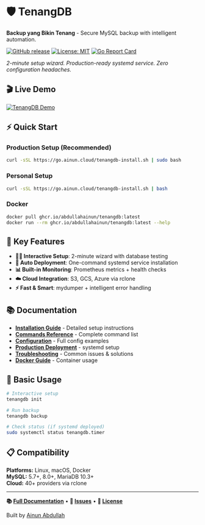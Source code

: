 # 🛡️ TenangDB

**Backup yang Bikin Tenang** - Secure MySQL backup with intelligent automation.

[![GitHub release](https://img.shields.io/github/release/abdullahainun/tenangdb.svg)](https://github.com/abdullahainun/tenangdb/releases)
[![License: MIT](https://img.shields.io/badge/License-MIT-yellow.svg)](https://opensource.org/licenses/MIT)
[![Go Report Card](https://goreportcard.com/badge/github.com/abdullahainun/tenangdb)](https://goreportcard.com/report/github.com/abdullahainun/tenangdb)

*2-minute setup wizard. Production-ready systemd service. Zero configuration headaches.*

## 🎬 Live Demo

[![TenangDB Demo](https://asciinema.org/a/728588.svg)](https://asciinema.org/a/728588)

## ⚡ Quick Start

### Production Setup (Recommended)
```bash
curl -sSL https://go.ainun.cloud/tenangdb-install.sh | sudo bash
```

### Personal Setup
```bash
curl -sSL https://go.ainun.cloud/tenangdb-install.sh | bash
```

### Docker
```bash
docker pull ghcr.io/abdullahainun/tenangdb:latest
docker run --rm ghcr.io/abdullahainun/tenangdb:latest --help
```

## 🔧 Key Features

- **🧙‍♂️ Interactive Setup**: 2-minute wizard with database testing
- **🚀 Auto Deployment**: One-command systemd service installation  
- **📊 Built-in Monitoring**: Prometheus metrics + health checks
- **☁️ Cloud Integration**: S3, GCS, Azure via rclone
- **⚡ Fast & Smart**: mydumper + intelligent error handling

## 📚 Documentation

- **[Installation Guide](INSTALL.md)** - Detailed setup instructions
- **[Commands Reference](docs/COMMANDS.md)** - Complete command list
- **[Configuration](config.yaml.example)** - Full config examples
- **[Production Deployment](PRODUCTION_DEPLOYMENT.md)** - systemd setup
- **[Troubleshooting](TROUBLESHOOTING.md)** - Common issues & solutions
- **[Docker Guide](DOCKER.md)** - Container usage

## 🚀 Basic Usage

```bash
# Interactive setup
tenangdb init

# Run backup
tenangdb backup

# Check status (if systemd deployed)
sudo systemctl status tenangdb.timer
```

## 📋 Compatibility

**Platforms:** Linux, macOS, Docker  
**MySQL:** 5.7+, 8.0+, MariaDB 10.3+  
**Cloud:** 40+ providers via rclone

---

**📚 [Full Documentation](docs/)** • **🐛 [Issues](https://github.com/abdullahainun/tenangdb/issues)** • **📄 [License](LICENSE)**

Built by [Ainun Abdullah](https://github.com/abdullahainun)